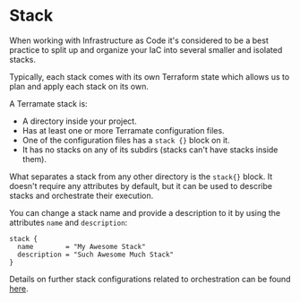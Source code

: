 # Stack

When working with Infrastructure as Code it's considered to be a best practice
to split up and organize your IaC into several smaller and isolated stacks.

Typically, each stack comes with its own Terraform state which allows us
to plan and apply each stack on its own.

A Terramate stack is:

* A directory inside your project.
* Has at least one or more Terramate configuration files.
* One of the configuration files has a `stack {}` block on it.
* It has no stacks on any of its subdirs (stacks can't have stacks inside them).

What separates a stack from any other directory is the `stack{}` block.
It doesn't require any attributes by default, but it can be used
to describe stacks and orchestrate their execution.

You can change a stack name and provide a description to it by using
the attributes `name` and `description`:

```hcl
stack {
  name        = "My Awesome Stack"
  description = "Such Awesome Much Stack"
}
```

Details on further stack configurations related to orchestration
can be found [here](orchestration.md).
